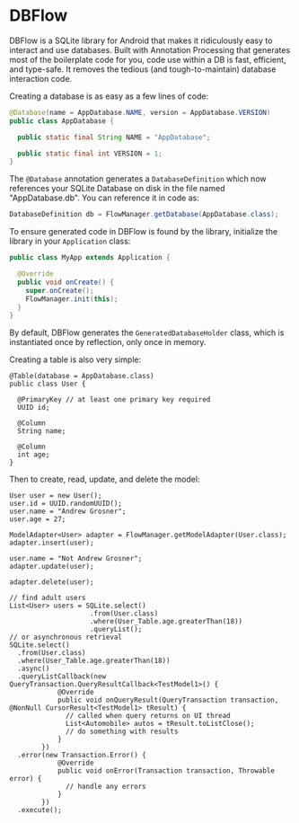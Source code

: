 # DBFlow

DBFlow is a SQLite library for Android that makes it ridiculously easy to interact and use databases. Built with Annotation Processing that generates most of the boilerplate code for you, code use within a DB is fast, efficient, and type-safe. It removes the tedious \(and tough-to-maintain\) database interaction code.

Creating a database is as easy as a few lines of code:

```java
@Database(name = AppDatabase.NAME, version = AppDatabase.VERSION)
public class AppDatabase {

  public static final String NAME = "AppDatabase";

  public static final int VERSION = 1;
}
```

The `@Database` annotation generates a `DatabaseDefinition` which now references your SQLite Database on disk in the file named "AppDatabase.db". You can reference it in code as:

```java
DatabaseDefinition db = FlowManager.getDatabase(AppDatabase.class);
```

To ensure generated code in DBFlow is found by the library, initialize the library in your `Application` class:

```java
public class MyApp extends Application {

  @Override
  public void onCreate() {
    super.onCreate();
    FlowManager.init(this);
  }
}
```

By default, DBFlow generates the `GeneratedDatabaseHolder` class, which is instantiated once by reflection, only once in memory. 

Creating a table is also very simple:

```
@Table(database = AppDatabase.class)
public class User {

  @PrimaryKey // at least one primary key required
  UUID id; 

  @Column
  String name;
  
  @Column
  int age;
}
```

Then to create, read, update, and delete the model:

```
User user = new User();
user.id = UUID.randomUUID();
user.name = "Andrew Grosner";
user.age = 27;

ModelAdapter<User> adapter = FlowManager.getModelAdapter(User.class);
adapter.insert(user);

user.name = "Not Andrew Grosner";
adapter.update(user);

adapter.delete(user); 

// find adult users
List<User> users = SQLite.select()
                    .from(User.class)
                    .where(User_Table.age.greaterThan(18))
                    .queryList();
// or asynchronous retrieval
SQLite.select()
  .from(User.class)
  .where(User_Table.age.greaterThan(18))
  .async()
  .queryListCallback(new QueryTransaction.QueryResultCallback<TestModel1>() {
            @Override
            public void onQueryResult(QueryTransaction transaction, @NonNull CursorResult<TestModel1> tResult) {
              // called when query returns on UI thread
              List<Automobile> autos = tResult.toListClose();
              // do something with results
            }
        })
  .error(new Transaction.Error() {
            @Override
            public void onError(Transaction transaction, Throwable error) {
              // handle any errors
            }
        })
  .execute();

```



